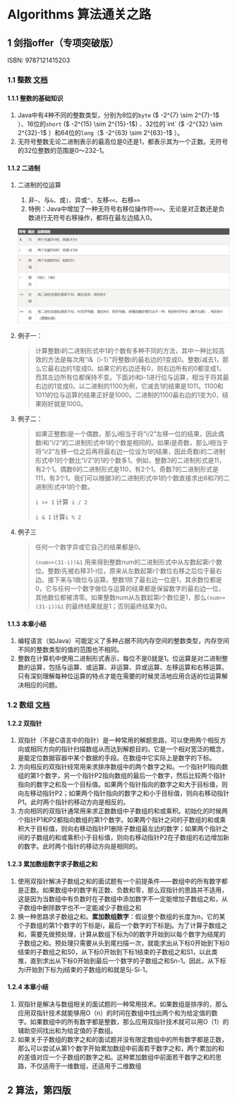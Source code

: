 

# Algorithms 算法通关之路

## 1 剑指offer（专项突破版）

ISBN: 9787121415203

### 1.1 整数 [文档](sword-for-offer/ch1_integer/README.md)

#### 1.1.1 整数的基础知识

1. Java中有4种不同的整数类型，分别为8位的`byte` ($ -2^{7} \sim 2^{7}-1$ ）、16位的`short` ($ -2^{15} \sim 2^{15}-1$) 、32位的`int` ($ -2^{32} \sim 2^{32}-1$ ）和64位的`long`（$ -2^{63} \sim 2^{63}-1$ ）。
2. 无符号整数无论二进制表示的最高位是0还是1，都表示其为一个正数。无符号的32位整数的范围是0～232-1。

#### 1.1.2 二进制

1. 二进制的位运算

   1. 非`~`、与`&`、或`|`、异或`^`、左移`<<`、右移`>>` 
   2. 特例：Java中增加了一种无符号右移位操作符`>>>`。无论是对正数还是负数进行无符号右移操作，都将在最左边插入0。

   ![image-20211031220103169](./pic/figure1.1.png)

2. 例子一：

   > 计算整数i的二进制形式中1的个数有多种不同的方法，其中一种比较高效的方法是每次用“i&（i-1）”将整数i的最右边的1变成0。整数i减去1，那么它最右边的1变成0。如果它的右边还有0，则右边所有的0都变成1，而其左边所有位都保持不变。下面对i和i-1进行位与运算，相当于将其最右边的1变成0。以二进制的1100为例，它减去1的结果是1011。1100和1011的位与运算的结果正好是1000。二进制的1100最右边的1变为0，结果刚好就是1000。

3. 例子二：

   > 如果正整数i是一个偶数，那么i相当于将“i/2”左移一位的结果，因此偶数i和“i/2”的二进制形式中1的个数是相同的。如果i是奇数，那么i相当于将“i/2”左移一位之后再将最右边一位设为1的结果，因此奇数i的二进制形式中1的个数比“i/2”的1的个数多1。例如，整数3的二进制形式是11，有2个1。偶数6的二进制形式是110，有2个1。奇数7的二进制形式是111，有3个1。我们可以根据3的二进制形式中1的个数直接求出6和7的二进制形式中1的个数。
   >
   > `i >> 1` 计算` i / 2`
   >
   > `i & 1` 计算`i % 2`

4. 例子三

   > 任何一个数字异或它自己的结果都是0。
   >
   > `(num>>(31-i))&1` 用来得到整数num的二进制形式中从左数起第i个数位。整数i先被右移31-i位，原来从左数起第i个数位右移之后位于最右边。接下来与1做位与运算。整数1除了最右边一位是1，其余数位都是0，它与任何一个数字做位与运算的结果都是保留数字的最右边一位，其他数位都被清零。如果整数num从左数起第i个数位是1，那么`(num>>(31-i))&1` 的最终结果就是1；否则最终结果为0。

#### 1.1.3 本章小结

1. 编程语言（如Java）可能定义了多种占据不同内存空间的整数类型，内存空间不同的整数类型的值的范围也不相同。
2. 整数在计算机中使用二进制形式表示，每位不是0就是1。位运算是对二进制整数的运算，包括与运算、或运算、非运算、异或运算、左移运算和右移运算。只有深刻理解每种位运算的特点才能在需要的时候灵活地应用合适的位运算解决相应的问题。

### 1.2 数组 [文档](sword-for-offer/ch2_array/README.md)

#### 1.2.2 双指针

1.  双指针（不是C语言中的指针）是一种常用的解题思路，可以使用两个相反方向或相同方向的指针扫描数组从而达到解题目的。它是一个相对宽泛的概念，是能定位数据容器中某个数据的手段。在数组中它实际上是数字的下标。
2. 方向相反的双指针经常用来求排序数组中的两个数字之和。一个指针P1指向数组的第1个数字，另一个指针P2指向数组的最后一个数字，然后比较两个指针指向的数字之和及一个目标值。如果两个指针指向的数字之和大于目标值，则向左移动指针P2；如果两个指针指向的数字之和小于目标值，则向右移动指针P1。此时两个指针的移动方向是相反的。
3. 方向相同的双指针通常用来求正数数组中子数组的和或乘积。初始化的时候两个指针P1和P2都指向数组的第1个数字。如果两个指针之间的子数组的和或乘积大于目标值，则向右移动指针P1删除子数组最左边的数字；如果两个指针之间的子数组的和或乘积小于目标值，则向右移动指针P2在子数组的右边增加新的数字。此时两个指针的移动方向是相同的。

#### 1.2.3 累加数组数字求子数组之和

1. 使用双指针解决子数组之和的面试题有一个前提条件——数组中的所有数字都是正数。如果数组中的数字有正数、负数和零，那么双指针的思路并不适用，这是因为当数组中有负数时在子数组中添加数字不一定能增加子数组之和，从子数组中删除数字也不一定能减少子数组之和
2. 换一种思路求子数组之和。**累加数组数字**：假设整个数组的长度为n，它的某个子数组的第1个数字的下标是i，最后一个数字的下标是j。为了计算子数组之和，需要先做预处理，计算从数组下标为0的数字开始到以每个数字为结尾的子数组之和。预处理只需要从头到尾扫描一次，就能求出从下标0开始到下标0结束的子数组之和S0，从下标0开始到下标1结束的子数组之和S1，以此类推，直到求出从下标0开始到最后一个数字的子数组之和Sn-1。因此，从下标为i开始到下标为j结束的子数组的和就是Sj-Si-1。

#### 1.2.4 本章小结

1. 双指针是解决与数组相关的面试题的一种常用技术。如果数组是排序的，那么应用双指针技术就能够用O（n）的时间在数组中找出两个和为给定值的数字。如果数组中的所有数字都是整数，那么应用双指针技术就可以用O（1）的辅助空间找出和为给定值的子数组。
2. 如果关于子数组的数字之和的面试题并没有限定数组中的所有数字都是正数，那么可以尝试从第1个数字开始累加数组中前面若干数字之和，两个累加的和的差值对应一个子数组的数字之和。这种累加数组中前面若干数字之和的思路，不仅适用于一维数组，还适用于二维数组


## 2 算法，第四版



